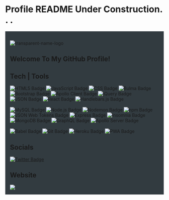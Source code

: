 <style> 
.background {
  background-color: #323B40;
  padding: 3%;
}
</style>

# Profile README Under Construction. . . 
<!-- container for entire body -->
<div class="background">
<!-- Header -->
<div id="header">

![transparent-name-logo](https://user-images.githubusercontent.com/113649683/208552834-4ee7dc4d-625d-403b-b40d-02e90d9464b3.png)

</div>

<!-- welcome section -->
<div id="welcome">

## Welcome To My GitHub Profile!


</div>

<!-- Tech section -->
<div id="tech">

## Tech | Tools

<!-- FRONT END:  -->

<div class="badges">
    <img src="https://img.shields.io/badge/HTML5-black?style=for-the-badge&logo=HTML5" alt="HTML5 Badge"/>
    <img src="https://img.shields.io/badge/JavaScript-black?style=for-the-badge&logo=JavaScript" alt="JavaScript Badge"/>
    <img src="https://img.shields.io/badge/CSS3-black?style=for-the-badge&logo=CSS3" alt="CSS Badge"/>
    <img src="https://img.shields.io/badge/Bulma-black?style=for-the-badge&logo=Bulma" alt="Bulma Badge"/>
    <img src="https://img.shields.io/badge/Bootstrap-black?style=for-the-badge&logo=Bootstrap" alt="Bootstrap Badge"/>
     <img src="https://img.shields.io/badge/Apollo Client-black?style=for-the-badge&logo=Apollo GraphQL" alt="Apollo Client Badge"/>
     <img src="https://img.shields.io/badge/jQuery-black?style=for-the-badge&logo=jQuery" alt="jQuery Badge"/>
     <img src="https://img.shields.io/badge/JSON-black?style=for-the-badge&logo=JSON" alt="JSON Badge"/>
     <img src="https://img.shields.io/badge/React-black?style=for-the-badge&logo=React" alt="React Badge"/>
     <img src="https://img.shields.io/badge/Handlebars.js-black?style=for-the-badge&logo=Handlebars.js" alt="Handlebars.js Badge"/>
    
</div>

<!-- BACK END:  -->

<br>

<div class="badges">
<img src="https://img.shields.io/badge/MySQL-black?style=for-the-badge&logo=MySQL" alt="MySQL Badge"/>
    <img src="https://img.shields.io/badge/Node.js-black?style=for-the-badge&logo=Node.js" alt="Node.js Badge"/>
    <img src="https://img.shields.io/badge/Nodemon-black?style=for-the-badge&logo=Nodemon" alt="Nodemon Badge"/>
    <img src="https://img.shields.io/badge/npm-black?style=for-the-badge&logo=npm" alt="npm Badge"/>
    <img src="https://img.shields.io/badge/JWT-black?style=for-the-badge&logo=JSON Web Tokens" alt="JSON Web Tokens Badge"/>
    <img src="https://img.shields.io/badge/Express.js-black?style=for-the-badge&logo=Express" alt="Express Badge"/>
    <img src="https://img.shields.io/badge/Insomnia-black?style=for-the-badge&logo=Insomnia" alt="Insomnia Badge"/>
    <img src="https://img.shields.io/badge/MongoDB-black?style=for-the-badge&logo=MongoDB" alt="MongoDB Badge"/>
    <img src="https://img.shields.io/badge/GraphQL-black?style=for-the-badge&logo=GraphQL" alt="GraphQL Badge"/>
    <img src="https://img.shields.io/badge/Apollo Server-black?style=for-the-badge&logo=Apollo GraphQL" alt="Apollo Server Badge"/>
</div>

<!-- GENERAL: -->

<br>

<div class="badges">
    <img src="https://img.shields.io/badge/Babel-black?style=for-the-badge&logo=Babel" alt="Babel Badge"/>
    <img src="https://img.shields.io/badge/Git-black?style=for-the-badge&logo=Git" alt="Git Badge"/>
    <img src="https://img.shields.io/badge/Heroku-black?style=for-the-badge&logo=Heroku" alt="Heroku Badge"/>
    <img src="https://img.shields.io/badge/PWA-black?style=for-the-badge&logo=PWA" alt="PWA Badge"/>
</div>
</div>

<!-- Socials section -->
<div id="socials">

## Socials

<div class="badges">
    
<!--   <a href="your-linkedin-URL">
    <img src="https://img.shields.io/badge/LinkedIn-blue?style=for-the-badge&logo=linkedin&logoColor=white" alt="LinkedIn Badge"/>
  </a> -->
    
  <a href="https://twitter.com/KailebJTH">
    <img src="https://img.shields.io/badge/Twitter-blue?style=for-the-badge&logo=twitter&logoColor=white" alt="Twitter Badge"/>
  </a>
    
</div>
</div>

<!-- Website section -->
<div id="website">

## Website

<div class="badges">
  <a href="https://www.portfolio.hammontreewebdev.live/">
    <img src="https://img.shields.io/badge/Portfolio-HammontreeWebDev-red?style=for-the-badge" />
  </a>
  </div>
  </div>

</div>